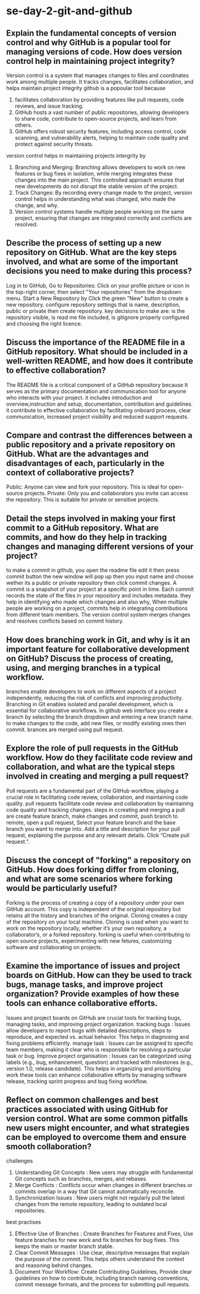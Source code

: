 # se-day-2-git-and-github
## Explain the fundamental concepts of version control and why GitHub is a popular tool for managing versions of code. How does version control help in maintaining project integrity?
Version control is a system that manages changes to files and coordinates work among multiple people. It tracks changes, facilitates collaboration, and helps maintain project integrity
github  is a popoular tool because 
1. facilitates collaboration by providing features like pull requests, code reviews, and issue tracking.
2. GitHub hosts a vast number of public repositories, allowing developers to share code, contribute to open-source projects, and learn from others.
3. GitHub offers robust security features, including access control, code scanning, and vulnerability alerts, helping to maintain code quality and protect against security threats.

version control helps in maintaining projects intergrity by
1. Branching and Merging: Branching allows developers to work on new features or bug fixes in isolation, while merging integrates these changes into the main project. This controlled approach ensures that new developments do not disrupt the stable version of the project.
2. Track Changes: By recording every change made to the project, version control helps in understanding what was changed, who made the change, and why.
3. Version control systems handle multiple people working on the same project, ensuring that changes are integrated correctly and conflicts are resolved.

## Describe the process of setting up a new repository on GitHub. What are the key steps involved, and what are some of the important decisions you need to make during this process?
Log in to GitHub, Go to Repositories: Click on your profile picture or icon in the top-right corner, then select "Your repositories" from the dropdown menu. Start a New Repository by Click the green "New" button to create a new repository. configure repository settings that is name, description, public or private then create repository. 
key decisions to make are: is the repository visible, is read me file included, is gitignore properly configured and choosing the right licence.

## Discuss the importance of the README file in a GitHub repository. What should be included in a well-written README, and how does it contribute to effective collaboration?
The README file is a critical component of a GitHub repository because It serves as the primary documentation and communication tool for anyone who interacts with your project. it includes introduction and overview,instruction and setup, documentation, contribution and guidelines. it contribute to effective collaboration by facilitating onboard process, clear communication, increased project visibility and reduced support requests.

## Compare and contrast the differences between a public repository and a private repository on GitHub. What are the advantages and disadvantages of each, particularly in the context of collaborative projects?
Public: Anyone can view and fork your repository. This is ideal for open-source projects.
Private: Only you and collaborators you invite can access the repository. This is suitable for private or sensitive projects.

## Detail the steps involved in making your first commit to a GitHub repository. What are commits, and how do they help in tracking changes and managing different versions of your project?
to make a commit in github, you open the readme file edit it then press commit button the new window will pop up then you input name and choose wether its a public or private repository then click commit changes.
A commit is a snapshot of your project at a specific point in time. Each commit records the state of the files in your repository and includes metadata.
they help in identifying who made which changes and also why, When multiple people are working on a project, commits help in integrating contributions from different team members. The version control system merges changes and resolves conflicts based on commit history.

## How does branching work in Git, and why is it an important feature for collaborative development on GitHub? Discuss the process of creating, using, and merging branches in a typical workflow.
branches enable developers to work on different aspects of a project independently, reducing the risk of conflicts and improving productivity. Branching in Git enables isolated and parallel development, which is essential for collaborative workflows.
In github web interface you create a branch by selecting the branch dropdown and entering a new branch name. to make changes to the code, add new files, or modify existing ones then commit. brances are merged using pull request. 

## Explore the role of pull requests in the GitHub workflow. How do they facilitate code review and collaboration, and what are the typical steps involved in creating and merging a pull request?
Pull requests are a fundamental part of the GitHub workflow, playing a crucial role in facilitating code review, collaboration, and maintaining code quality. pull requests facillitate code review and collaboration by maintaining code quality and tracking changes. 
steps in ccreating and merging a pull are create feature branch, make changes and commit, push branch to remote, open a pull request, Select your feature branch and the base branch you want to merge into. Add a title and description for your pull request, explaining the purpose and any relevant details. Click “Create pull request.”.

## Discuss the concept of "forking" a repository on GitHub. How does forking differ from cloning, and what are some scenarios where forking would be particularly useful?
Forking is the process of creating a copy of a repository under your own GitHub account. This copy is independent of the original repository but retains all the history and branches of the original. 
Cloning  creates a copy of the repository on your local machine. Cloning is used when you want to work on the repository locally, whether it’s your own repository, a collaborator’s, or a forked repository.
forking is useful when contributing to open source projects, experimenting with new fetures, customizing software and collaborating on projects.

## Examine the importance of issues and project boards on GitHub. How can they be used to track bugs, manage tasks, and improve project organization? Provide examples of how these tools can enhance collaborative efforts.
Issues and project boards on GitHub are crucial tools for tracking bugs, managing tasks, and improving project organization.
tracking bugs : Issues allow developers to report bugs with detailed descriptions, steps to reproduce, and expected vs. actual behavior. This helps in diagnosing and fixing problems efficiently.
manage task : Issues can be assigned to specific team members, making it clear who is responsible for resolving a particular task or bug.
Improve project organisation : Issues can be categorized using labels (e.g., bug, enhancement, question) and tracked with milestones (e.g., version 1.0, release candidate). This helps in organizing and prioritizing work
these tools can enhance collaborative efforts by managing software release, tracking sprint progress and bug fixing workflow. 

## Reflect on common challenges and best practices associated with using GitHub for version control. What are some common pitfalls new users might encounter, and what strategies can be employed to overcome them and ensure smooth collaboration?
challenges
1. Understanding Git Concepts : New users may struggle with fundamental Git concepts such as branches, merges, and rebases.
2. Merge Conflicts : Conflicts occur when changes in different branches or commits overlap in a way that Git cannot automatically reconcile.
3. Synchronization Issues :  New users might not regularly pull the latest changes from the remote repository, leading to outdated local repositories.

best practises
1. Effective Use of Branches : Create Branches for Features and Fixes, Use feature branches for new work and fix branches for bug fixes. This keeps the main or master branch stable.
2. Clear Commit Messages :  Use clear, descriptive messages that explain the purpose of the commit. This helps others understand the context and reasoning behind changes.
3. Document Your Workflow:  Create Contributing Guidelines, Provide clear guidelines on how to contribute, including branch naming conventions, commit message formats, and the process for submitting pull requests.
